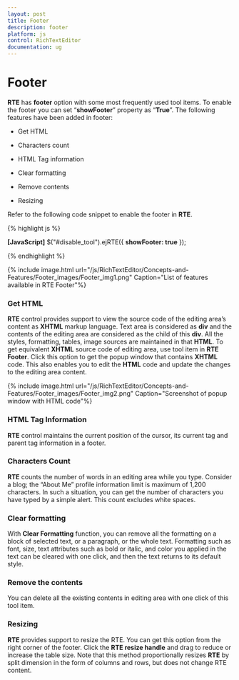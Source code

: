 ```yaml
---
layout: post
title: Footer
description: footer
platform: js
control: RichTextEditor
documentation: ug
---
```


# Footer

**RTE** has **footer** option with some most frequently used tool items. To enable the footer you can set “**showFooter**” property as “**True**”. The following features have been added in footer:

* Get HTML

* Characters count

* HTML Tag information

* Clear formatting 

* Remove contents

* Resizing



Refer to the following code snippet to enable the footer in **RTE**.



{% highlight js %}

**[JavaScript]**
    $("#disable_tool").ejRTE({ **showFooter: true** });


{% endhighlight %}



{% include image.html url="/js/RichTextEditor/Concepts-and-Features/Footer_images/Footer_img1.png" Caption="List of features available in RTE Footer"%}

### Get HTML

**RTE** control provides support to view the source code of the editing area’s content as **XHTML** markup language. Text area is considered as **div** and the contents of the editing area are considered as the child of this **div**. All the styles, formatting, tables, image sources are maintained in that **HTML**. To get equivalent **XHTML** source code of editing area, use tool item in **RTE Footer**. Click this option to get the popup window that contains **XHTML** code. This also enables you to edit the **HTML** code and update the changes to the editing area content. 

{% include image.html url="/js/RichTextEditor/Concepts-and-Features/Footer_images/Footer_img2.png" Caption="Screenshot of popup window with HTML code"%}

### HTML Tag Information

**RTE** control maintains the current position of the cursor, its current tag and parent tag information in a footer.

### Characters Count

**RTE** counts the number of words in an editing area while you type. Consider a blog; the “About Me” profile information limit is maximum of 1,200 characters. In such a situation, you can get the number of characters you have typed by a simple alert. This count excludes white spaces.

### Clear formatting

With **Clear Formatting** function, you can remove all the formatting on a block of selected text, or a paragraph, or the whole text. Formatting such as font, size, text attributes such as bold or italic, and color you applied in the text can be cleared with one click, and then the text returns to its default style.

### Remove the contents

You can delete all the existing contents in editing area with one click of this tool item.

### Resizing

**RTE** provides support to resize the RTE. You can get this option from the right corner of the footer. Click the **RTE resize handle** and drag to reduce or increase the table size. Note that this method proportionally resizes **RTE** by split dimension in the form of columns and rows, but does not change RTE content. 

